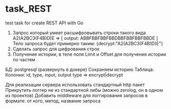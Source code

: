 # task_REST
test task for create REST API with Go

1) Запрос который умеет расшифровывать строки такого вида A2(A2BC3(F4B)D)E => [ output: ABBFBBFBBFBBDBBFBBFBBFBBDE ]
   Тело запроса будет примерно таким: {decrypt:"A2(A2BC3(F4B)D)E"}
2) Сделать запрос для шифрования строк
3) Получение истории, в теле поля Limit и Offset для получения истории по частям

БД: postgresql (развернуть в докере)
Сохраняем историю
Таблица:
Колонки: id, type, input, output
type => encrypt|decrypt

Для реализации сервера использовать стандартный http пакет
Прикрутить логгер не из стандартной либы (можно zerolog, он в одном из проектов)
Добавить middleware для логгирования запросов в формате: от кого, метод, название запроса
